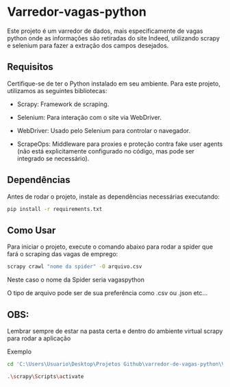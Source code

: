 # Varredor-vagas-python
Este projeto é um varredor de dados, mais especificamente de vagas python onde as informações são retiradas do site Indeed, utilizando scrapy e selenium para fazer a extração dos campos desejados.

## Requisitos

Certifique-se de ter o Python instalado em seu ambiente. Para este projeto, utilizamos as seguintes bibliotecas:

- Scrapy: Framework de scraping.

- Selenium: Para interação com o site via WebDriver.

- WebDriver: Usado pelo Selenium para controlar o navegador.

- ScrapeOps: Middleware para proxies e proteção contra fake user agents (não está explicitamente configurado no código, mas pode ser integrado se necessário).

## Dependências
Antes de rodar o projeto, instale as dependências necessárias executando:

```bash
pip install -r requirements.txt
```

## Como Usar
Para iniciar o projeto, execute o comando abaixo para rodar a spider que fará o scraping das vagas de emprego:

```bash
scrapy crawl "nome da spider" -O arquivo.csv
```
Neste caso o nome da Spider seria vagaspython

O tipo de arquivo pode ser de sua preferência como .csv ou .json etc...

## OBS:

Lembrar sempre de estar na pasta certa e dentro do ambiente virtual scrapy para rodar a aplicação

Exemplo

```bash
cd 'C:\Users\Usuario\Desktop\Projetos Github\varredor-de-vagas-python\Varredor-vagas-python\projeto-scrapy\varredor_de_sites'

.\scrapy\Scripts\activate
```